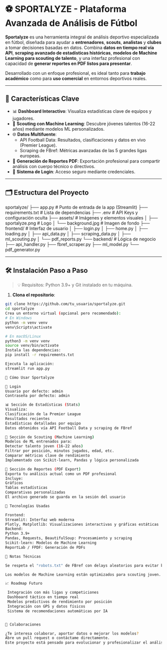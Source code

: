# ⚽ SPORTALYZE - Plataforma Avanzada de Análisis de Fútbol


**Sportalyze** es una herramienta integral de análisis deportivo especializada en fútbol, diseñada para ayudar a **entrenadores**, **scouts**, **analistas** y **clubes** a tomar decisiones basadas en datos. Combina **datos en tiempo real vía API**, **scraping avanzado de estadísticas históricas**, **modelos de Machine Learning para scouting de talento**, y una interfaz profesional con capacidad de **generar reportes en PDF listos para presentar**.

Desarrollado con un enfoque profesional, es ideal tanto para **trabajo académico** como para **uso comercial** en entornos deportivos reales.

---

## 🧠 Características Clave

- 📊 **Dashboard Interactivo**: Visualiza estadísticas clave de equipos y jugadores.
- 🤖 **Scouting con Machine Learning**: Descubre jóvenes talentos (16-22 años) mediante modelos ML personalizados.
- 🌐 **Datos Multifuente**:
  - API Football Data: Resultados, clasificaciones y datos en vivo (Premier League).
  - Scraping de FBref: Métricas avanzadas de las 5 grandes ligas europeas.
- 📄 **Generación de Reportes PDF**: Exportación profesional para compartir análisis con cuerpo técnico o directivos.
- 🔐 **Sistema de Login**: Acceso seguro mediante credenciales.

---

## 🗂️ Estructura del Proyecto

sportalyze/
├── app.py # Punto de entrada de la app (Streamlit)
├── requirements.txt # Lista de dependencias
├── .env # API Keys y configuración oculta
├── assets/ # Imágenes y elementos visuales
│ ├── sportalyze.png # Logo
│ └── background.jpg # Imagen de fondo
├── frontend/ # Interfaz de usuario
│ ├── login.py
│ ├── home.py
│ ├── loading.py
│ ├── api_data.py
│ ├── scraping_data.py
│ ├── ml_scouting.py
│ └── pdf_reports.py
└── backend/ # Lógica de negocio
├── api_handler.py
├── fbref_scraper.py
├── ml_model.py
└── pdf_generator.py


---

## 🛠️ Instalación Paso a Paso

> 💡 Requisitos: Python 3.9+ y Git instalado en tu máquina.

1. **Clona el repositorio**:
```bash
git clone https://github.com/tu_usuario/sportalyze.git
cd sportalyze
Crea un entorno virtual (opcional pero recomendado):
# En Windows
python -m venv venv
venv\Scripts\activate

# En macOS/Linux
python3 -m venv venv
source venv/bin/activate
Instala las dependencias:
pip install -r requirements.txt

Ejecuta la aplicación:
streamlit run app.py

🚀 Cómo Usar Sportalyze

🔐 Login
Usuario por defecto: admin
Contraseña por defecto: admin

📊 Sección de Estadísticas (Stats)
Visualiza:
Clasificación de la Premier League
Resultados recientes
Estadísticas detalladas por equipo
Datos obtenidos vía API Football Data y scraping de FBref

🤖 Sección de Scouting (Machine Learning)
Modelos de ML entrenados para:
Detectar talento joven (16-22 años)
Filtrar por posición, minutos jugados, edad, etc.
Comparar métricas clave de rendimiento
Implementado con Scikit-learn, Pandas y lógica personalizada

📄 Sección de Reportes (PDF Export)
Exporta tu análisis actual como un PDF profesional
Incluye:
Gráficos
Tablas estadísticas
Comparativas personalizadas
El archivo generado se guarda en la sesión del usuario

🧪 Tecnologías Usadas

Frontend:
Streamlit: Interfaz web moderna
Plotly, Matplotlib: Visualizaciones interactivas y gráficas estáticas
Backend:
Python 3.9+
Pandas, Requests, BeautifulSoup: Procesamiento y scraping
Scikit-learn: Modelos de Machine Learning
ReportLab / FPDF: Generación de PDFs

📌 Notas Técnicas

Se respeta el "robots.txt" de FBref con delays aleatorios para evitar bloqueos al hacer scraping.

Los modelos de Machine Learning están optimizados para scouting joven. 

📈 Roadmap Futuro

 Integración con más ligas y competiciones
 Dashboard táctico en tiempo real
 Modelos predictivos de rendimiento por posición
 Integración con GPS y datos físicos
 Sistema de recomendaciones automáticas por IA


🤝 Colaboraciones

¿Te interesa colaborar, aportar datos o mejorar los modelos?
Abre un pull request o contáctame directamente.
Este proyecto está pensado para evolucionar y profesionalizar el análisis deportivo.

